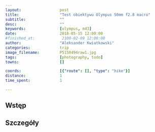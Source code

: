 ```yaml
---
layout:                 post
title:                  "Test obiektywu Olympus 50mm f2.8 macro"
subtitle:               ""
desc:                   ""
keywords:               [olympus, m43]
date:                   2018-05-15 12:00:00
#finished_at:            2100-02-09 12:00:00
author:                 "Aleksander Kwiatkowski"
categories:             trip
image_filename:         P5150494raw1.jpg
tags:                   [photography, todo]
towns:                  []

coords:                 [{"route": [], "type": "hike"}]
distance:               1
time_spent:             1

---
```



## Wstęp

## Szczegóły

